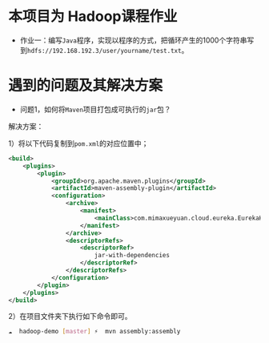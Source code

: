 # 本项目为 Hadoop课程作业

- 作业一：编写`Java`程序，实现以程序的方式，把循环产生的1000个字符串写到`hdfs://192.168.192.3/user/yourname/test.txt`。

# 遇到的问题及其解决方案

- 问题1，如何将`Maven`项目打包成可执行的`jar`包？

解决方案：

1）将以下代码复制到`pom.xml`的对应位置中；

```xml
<build>
    <plugins>
        <plugin>
            <groupId>org.apache.maven.plugins</groupId>
            <artifactId>maven-assembly-plugin</artifactId>
            <configuration>
                <archive>
                    <manifest>
                        <mainClass>com.mimaxueyuan.cloud.eureka.EurekaHAApplication</mainClass>
                    </manifest>
                </archive>
                <descriptorRefs>
                    <descriptorRef>
                        jar-with-dependencies
                    </descriptorRef>
                </descriptorRefs>
            </configuration>
        </plugin>
    </plugins>
</build>
```

2）在项目文件夹下执行如下命令即可。

```bash
☁  hadoop-demo [master] ⚡  mvn assembly:assembly
```


